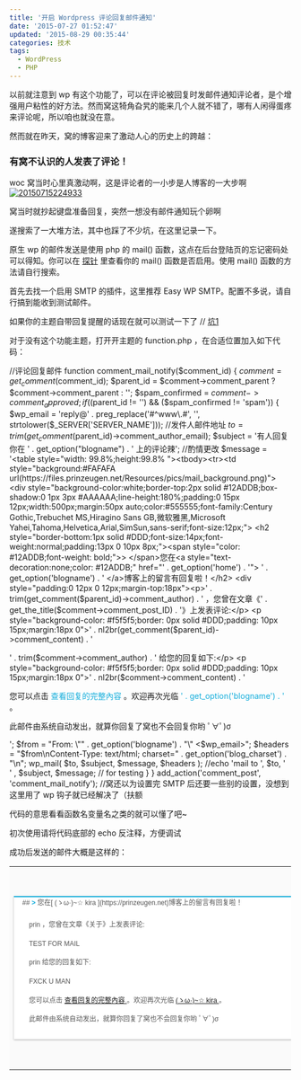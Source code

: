 ```yaml
---
title: '开启 Wordpress 评论回复邮件通知'
date: '2015-07-27 01:52:47'
updated: '2015-08-29 00:35:44'
categories: 技术
tags:
  - WordPress
  - PHP
---
```



以前就注意到 wp 有这个功能了，可以在评论被回复时发邮件通知评论者，是个增强用户粘性的好方法。然而窝这犄角旮旯的能来几个人就不错了，哪有人闲得蛋疼来评论呢，所以咱也就没在意。

然而就在昨天，窝的博客迎来了激动人心的历史上的跨越：

### 有窝不认识的人发表了评论！

woc 窝当时心里真激动啊，这是评论者的一小步是人博客的一大步啊[![20150715224933](https://img.prin.studio/images/2015/07/2015-07-15_14-49-46.jpg)](https://img.prin.studio/images/2015/07/2015-07-15_14-49-46.jpg)

窝当时就抄起键盘准备回复，突然一想没有邮件通知玩个卵啊

遂搜索了一大堆方法，其中也踩了不少坑，在这里记录一下。

原生 wp 的邮件发送是使用 php 的 mail() 函数，这点在后台登陆页的忘记密码处可以得知。你可以在 [探针](http://www.yahei.net/) 里查看你的 mail() 函数是否启用。使用 mail() 函数的方法请自行搜索。

首先去找一个启用 SMTP 的插件，这里推荐 Easy WP SMTP。配置不多说，请自行搞到能收到测试邮件。

如果你的主题自带回复提醒的话现在就可以测试一下了 // [坑1](#1)

对于没有这个功能主题，打开开主题的 function.php ，在合适位置加入如下代码：

//评论回复邮件 function comment_mail_notify($comment_id) { $comment = get_comment($comment_id); $parent_id = $comment->comment_parent ? $comment->comment_parent : ''; $spam_confirmed = $comment->comment_approved; if (($parent_id != '') && ($spam_confirmed != 'spam')) { $wp_email = 'reply@' . preg_replace('#^www\.#', '', strtolower($_SERVER['SERVER_NAME'])); //发件人邮件地址 $to = trim(get_comment($parent_id)->comment_author_email); $subject = '有人回复你在 ' . get_option("blogname") . ' 上的评论辣'; //酌情更改 $message = '<table style="width: 99.8%;height:99.8% "><tbody><tr><td style="background:#FAFAFA url(https://files.prinzeugen.net/Resources/pics/mail_background.png)"><div style="background-color:white;border-top:2px solid #12ADDB;box-shadow:0 1px 3px #AAAAAA;line-height:180%;padding:0 15px 12px;width:500px;margin:50px auto;color:#555555;font-family:Century Gothic,Trebuchet MS,Hiragino Sans GB,微软雅黑,Microsoft Yahei,Tahoma,Helvetica,Arial,SimSun,sans-serif;font-size:12px;"> <h2 style="border-bottom:1px solid #DDD;font-size:14px;font-weight:normal;padding:13px 0 10px 8px;"><span style="color: #12ADDB;font-weight: bold;">> </span>您在<a style="text-decoration:none;color: #12ADDB;" href="' . get_option('home') . '"> ' . get_option('blogname') . ' </a>博客上的留言有回复啦！</h2> <div style="padding:0 12px 0 12px;margin-top:18px"><p>' . trim(get_comment($parent_id)->comment_author) . ' ，您曾在文章《' . get_the_title($comment->comment_post_ID) . '》上发表评论:</p> <p style="background-color: #f5f5f5;border: 0px solid #DDD;padding: 10px 15px;margin:18px 0">' . nl2br(get_comment($parent_id)->comment_content) . '</p> <p>' . trim($comment->comment_author) . ' 给您的回复如下:</p> <p style="background-color: #f5f5f5;border: 0px solid #DDD;padding: 10px 15px;margin:18px 0">' . nl2br($comment->comment_content) . '</p> <p>您可以点击 <a style="text-decoration:none; color:#12addb" href="' . htmlspecialchars(get_comment_link($parent_id)) . '">查看回复的完整內容 </a>。欢迎再次光临 <a style="text-decoration:none; color:#12addb" href="' . get_option('home') . '">' . get_option('blogname') . ' </a>。</p> <p>此邮件由系统自动发出，就算你回复了窝也不会回复你哟 ﾟ∀ﾟ)σ</p> </div></div></td></tr></tbody></table>'; $from = "From: \"" . get_option('blogname') . "\" <$wp_email>"; $headers = "$from\nContent-Type: text/html; charset=" . get_option('blog_charset') . "\n"; wp_mail( $to, $subject, $message, $headers ); //echo 'mail to ', $to, '<br/> ' , $subject, $message; // for testing } } add_action('comment_post', 'comment_mail_notify'); //窝还以为设置完 SMTP 后还要一些别的设置，没想到这里用了 wp 钩子就已经解决了（扶额

代码的意思看看函数名变量名之类的就可以懂了吧~

初次使用请将代码底部的 echo 反注释，方便调试

成功后发送的邮件大概是这样的：

<table style="width: 99.8%; height: 99.8%;"><tbody><tr><td style="background: #FAFAFA url('https://files.prinzeugen.net/Resources/pics/mail_background.png');"><div style="background-color: white; border-top: 2px solid #12ADDB; box-shadow: 0 1px 3px #AAAAAA; line-height: 180%; padding: 0 15px 12px; width: 500px; margin: 50px auto; color: #555555; font-family: Century Gothic,Trebuchet MS,Hiragino Sans GB,微软雅黑,Microsoft Yahei,Tahoma,Helvetica,Arial,SimSun,sans-serif; font-size: 12px;">
## <span style="color: #12addb; font-weight: bold;">> </span>您在[ (ゝω·)~☆ kira ](https://prinzeugen.net)博客上的留言有回复啦！

<div style="padding: 0 12px 0 12px; margin-top: 18px;">prin ，您曾在文章《关于》上发表评论:

TEST FOR MAIL

prin 给您的回复如下:

FXCK U MAN

您可以点击 [查看回复的完整內容 ](https://prinzeugen.net/about/#comment-88)。欢迎再次光临 [(ゝω·)~☆ kira ](https://prinzeugen.net)。

此邮件由系统自动发出，就算你回复了窝也不会回复你哟 ﾟ∀ﾟ)σ

</div></div></td></tr></tbody></table>想要更改邮件样式请自行更改 **$message** 内的内容，窝也贴一段别的样式

$message = '<div style="border-right:#666666 1px solid;border-radius:8px;color:#111;font-size:12px;width:702px;border-bottom:#666666 1px solid;font-family:微软雅黑,arial;margin:10px auto 0px;border-top:#666666 1px solid;border-left:#666666 1px solid"><div class="adM"> </div><div style="width:100%;background:#666666;min-height:60px;color:white;border-radius:6px 6px 0 0"><span style="line-height:60px;min-height:60px;margin-left:30px;font-size:12px">您在 <a style="color:#00bbff;font-weight:600;text-decoration:none" href="' . get_option('home') . '" target="_blank">' . get_option('blogname') . '</a> 上的留言有回复啦！</span> </div> <div style="margin:0px auto;width:90%"> <p>' . trim(get_comment($parent_id)->comment_author) . ', 您好!</p> <p>您于' . trim(get_comment($parent_id)->comment_date) . ' 在文章《' . get_the_title($comment->comment_post_ID) . '》上发表评论: </p> <p style="border-bottom:#ddd 1px solid;border-left:#ddd 1px solid;padding-bottom:20px;background-color:#eee;margin:15px 0px;padding-left:20px;padding-right:20px;border-top:#ddd 1px solid;border-right:#ddd 1px solid;padding-top:20px">' . nl2br(get_comment($parent_id)->comment_content) . '</p> <p>' . trim($comment->comment_author) . ' 于' . trim($comment->comment_date) . ' 给您的回复如下: </p> <p style="border-bottom:#ddd 1px solid;border-left:#ddd 1px solid;padding-bottom:20px;background-color:#eee;margin:15px 0px;padding-left:20px;padding-right:20px;border-top:#ddd 1px solid;border-right:#ddd 1px solid;padding-top:20px">' . nl2br($comment->comment_content) . '</p> <p>您可以点击 <a style="color:#00bbff;text-decoration:none" href="' . htmlspecialchars(get_comment_link($parent_id)) . '" target="_blank">查看回复的完整內容</a></p> <p>感谢你对 <a style="color:#00bbff;text-decoration:none" href="' . get_option('home') . '" target="_blank">' . get_option('blogname') . '</a> 的关注，欢迎再次光临~(｀･ω･)</p><p>（此邮件由系统自动发出，就算你回复了窝也不会回复你哟 ﾟ∀ﾟ)σ）</p></div></div>';

这是预览：

<div style="border-radius: 8px; color: #111; font-size: 12px; width: 702px; font-family: 微软雅黑,arial; margin: 10px auto 0px; border: #666666 1px solid;"><div style="width: 100%; background: #666666; min-height: 60px; color: white; border-radius: 6px 6px 0 0;"><span style="line-height: 60px; min-height: 60px; margin-left: 30px; font-size: 12px;">您在 [(ゝω·)~☆ kira](https://prinzeugen.net) 上的留言有回复啦！</span></div><div style="margin: 0px auto; width: 90%;">H, 您好!

您于2015-07-26 14:29:42 在文章《关于》上发表评论:

AAA I WANT A MAIL

prin 于2015-07-26 15:10:35 给您的回复如下:

蛤

您可以点击 [查看回复的完整內容](https://prinzeugen.net/about/#comment-81)

感谢你对 [(ゝω·)~☆ kira](https://prinzeugen.net) 的关注，欢迎再次光临~(｀･ω･)

此邮件由系统自动发出，就算你回复了窝也不会回复你哟 ﾟ∀ﾟ)σ

</div></div>

//关于坑1

应该是窝主题里的函数哪里出了问题害的窝 SMTP 不行 mail() 也不行折腾了一下午（扶额

如果你明明 SMTP 可以发件但是收不到回复邮件的话，可以在这个函数顶上写个 wp_mail() （参数自己看）来调试

上面的是在别处扒来的，不过这样的话那个评论复选框就没用了呢 [![20150717112829](https://img.prin.studio/images/2015/07/2015-07-17_03-28-41.jpg)](https://img.prin.studio/images/2015/07/2015-07-17_03-28-41.jpg) 等有时间窝在把判断逻辑也写进去



